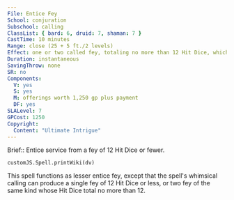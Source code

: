 ```yaml
---
File: Entice Fey
School: conjuration
Subschool: calling
ClassList: { bard: 6, druid: 7, shaman: 7 }
CastTime: 10 minutes
Range: close (25 + 5 ft./2 levels)
Effect: one or two called fey, totaling no more than 12 Hit Dice, which can't appear more than 30 ft. apart
Duration: instantaneous
SavingThrow: none
SR: no
Components:
  V: yes
  S: yes
  M: offerings worth 1,250 gp plus payment
  DF: yes
SLALevel: 7
GPCost: 1250
Copyright:
  Content: "Ultimate Intrigue"
---
```

Brief:: Entice service from a fey of 12 Hit Dice or fewer.

```dataviewjs
customJS.Spell.printWiki(dv)
```

This spell functions as lesser entice fey, except that the spell's whimsical calling can produce a single fey of 12 Hit Dice or less, or two fey of the same kind whose Hit Dice total no more than 12.
